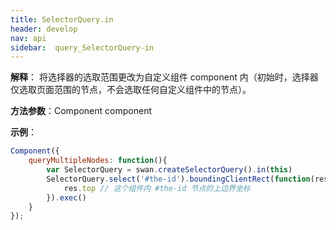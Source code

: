 ```yaml
---
title: SelectorQuery.in 
header: develop
nav: api
sidebar:  query_SelectorQuery-in 
---
```

 
**解释**： 将选择器的选取范围更改为自定义组件 component 内（初始时，选择器仅选取页面范围的节点，不会选取任何自定义组件中的节点）。


**方法参数**：Component component

**示例**：

```js
Component({
    queryMultipleNodes: function(){
        var SelectorQuery = swan.createSelectorQuery().in(this)
        SelectorQuery.select('#the-id').boundingClientRect(function(res){
            res.top // 这个组件内 #the-id 节点的上边界坐标
        }).exec()
    }
});
```

